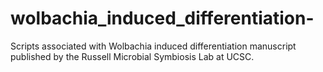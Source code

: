# wolbachia_induced_differentiation-
Scripts associated with Wolbachia induced differentiation manuscript published by the Russell Microbial Symbiosis Lab at UCSC.

